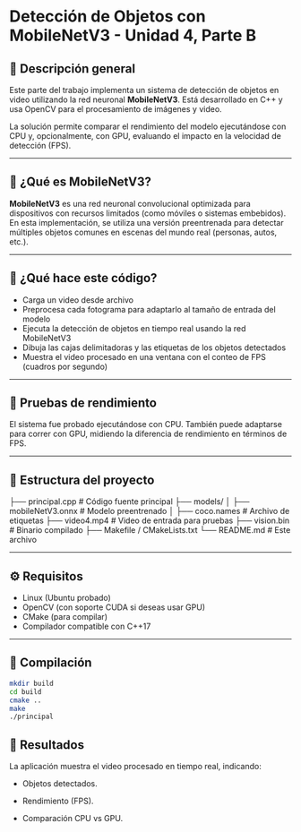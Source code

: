 # Detección de Objetos con MobileNetV3 - Unidad 4, Parte B

## 📌 Descripción general

Este parte del trabajo implementa un sistema de detección de objetos en video utilizando la red neuronal **MobileNetV3**. Está desarrollado en C++ y usa OpenCV para el procesamiento de imágenes y video.

La solución permite comparar el rendimiento del modelo ejecutándose con CPU y, opcionalmente, con GPU, evaluando el impacto en la velocidad de detección (FPS).

---

## 🧠 ¿Qué es MobileNetV3?

**MobileNetV3** es una red neuronal convolucional optimizada para dispositivos con recursos limitados (como móviles o sistemas embebidos). En esta implementación, se utiliza una versión preentrenada para detectar múltiples objetos comunes en escenas del mundo real (personas, autos, etc.).

---

## 🎯 ¿Qué hace este código?

- Carga un video desde archivo
- Preprocesa cada fotograma para adaptarlo al tamaño de entrada del modelo
- Ejecuta la detección de objetos en tiempo real usando la red MobileNetV3 
- Dibuja las cajas delimitadoras y las etiquetas de los objetos detectados
- Muestra el video procesado en una ventana con el conteo de FPS (cuadros por segundo)

---

## 🧪 Pruebas de rendimiento

El sistema fue probado ejecutándose con CPU. También puede adaptarse para correr con GPU, midiendo la diferencia de rendimiento en términos de FPS.

---

## 📁 Estructura del proyecto

├── principal.cpp # Código fuente principal
├── models/
│ ├── mobileNetV3.onnx # Modelo preentrenado
│ ├── coco.names # Archivo de etiquetas
├── video4.mp4 # Video de entrada para pruebas
├── vision.bin # Binario compilado
├── Makefile / CMakeLists.txt
└── README.md # Este archivo

---

## ⚙️ Requisitos

- Linux (Ubuntu probado)
- OpenCV (con soporte CUDA si deseas usar GPU)
- CMake (para compilar)
- Compilador compatible con C++17

---

## 🚀 Compilación

```bash
mkdir build
cd build
cmake ..
make
./principal
```

## 🎥 Resultados

La aplicación muestra el video procesado en tiempo real, indicando:

- Objetos detectados.

- Rendimiento (FPS).

- Comparación CPU vs GPU.
